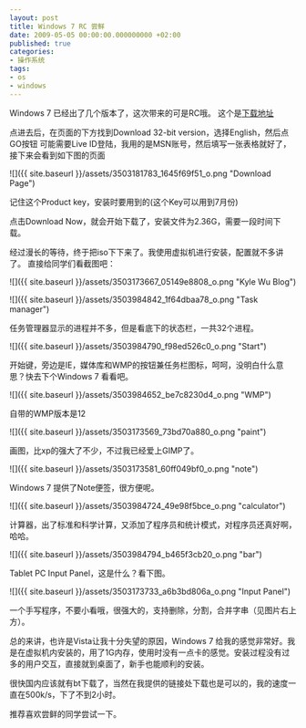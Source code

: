 ```yaml
---
layout: post
title: Windows 7 RC 尝鲜
date: 2009-05-05 00:00:00.000000000 +02:00
published: true
categories:
- 操作系统
tags:
- os
- windows
---
```


Windows 7 已经出了几个版本了，这次带来的可是RC哦。 这个是[下载地址](http://www.microsoft.com/windows/windows-7/download.aspx)

点进去后，在页面的下方找到Download 32-bit version，选择English，然后点GO按钮 可能需要Live ID登陆，我用的是MSN账号，然后填写一张表格就好了，接下来会看到如下图的页面

![]({{ site.baseurl }}/assets/3503181783_1645f69f51_o.png "Download Page")

记住这个Product key，安装时要用到的(这个Key可以用到7月份)

点击Download Now，就会开始下载了，安装文件为2.36G，需要一段时间下载。

经过漫长的等待，终于把iso下下来了。我使用虚拟机进行安装，配置就不多讲了。 直接给同学们看截图吧：

![]({{ site.baseurl }}/assets/3503173667_05149e8808_o.png "Kyle Wu Blog")

![]({{ site.baseurl }}/assets/3503984842_1f64dbaa78_o.png "Task manager")

任务管理器显示的进程并不多，但是看底下的状态栏，一共32个进程。

![]({{ site.baseurl }}/assets/3503984790_f98ed526c0_o.png "Start")

开始键，旁边是IE，媒体库和WMP的按钮兼任务栏图标，呵呵，没明白什么意思？快去下个Windows 7 看看吧。

![]({{ site.baseurl }}/assets/3503984652_be7c8230d4_o.png "WMP")

自带的WMP版本是12

![]({{ site.baseurl }}/assets/3503173569_73bd70a880_o.png "paint")

画图，比xp的强大了不少，不过我已经爱上GIMP了。

![]({{ site.baseurl }}/assets/3503173581_60ff049bf0_o.png "note")

Windows 7 提供了Note便签，很方便呢。

![]({{ site.baseurl }}/assets/3503984724_49e98f5bce_o.png "calculator")

计算器，出了标准和科学计算，又添加了程序员和统计模式，对程序员还真好啊，哈哈。

![]({{ site.baseurl }}/assets/3503984794_b465f3cb20_o.png "bar")

Tablet PC Input Panel，这是什么？看下图。

![]({{ site.baseurl }}/assets/3503173733_a6b3bd806a_o.png "Input Panel")

一个手写程序，不要小看哦，很强大的，支持删除，分割，合并字串（见图片右上方）。

总的来讲，也许是Vista让我十分失望的原因，Windows 7 给我的感觉非常好。我是在虚拟机内安装的，用了1G内存，使用时没有一点卡的感觉。安装过程没有过多的用户交互，直接就到桌面了，新手也能顺利的安装。

很快国内应该就有bt下载了，当然在我提供的链接处下载也是可以的，我的速度一直在500k/s，下了不到2小时。

推荐喜欢尝鲜的同学尝试一下。
